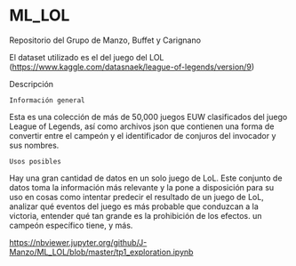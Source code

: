 # ML_LOL
Repositorio del Grupo de Manzo, Buffet y Carignano

El dataset utilizado es el del juego del LOL
(https://www.kaggle.com/datasnaek/league-of-legends/version/9)

Descripción
  
    Información general
  
Esta es una colección de más de 50,000 juegos EUW clasificados del juego League of Legends, así como archivos json que contienen una forma de convertir entre el campeón y el identificador de conjuros del invocador y sus nombres.

    Usos posibles
  
Hay una gran cantidad de datos en un solo juego de LoL. Este conjunto de datos toma la información más relevante y la pone a disposición para su uso en cosas como intentar predecir el resultado de un juego de LoL, analizar qué eventos del juego es más probable que conduzcan a la victoria, entender qué tan grande es la prohibición de los efectos. un campeón específico tiene, y más.

https://nbviewer.jupyter.org/github/J-Manzo/ML_LOL/blob/master/tp1_exploration.ipynb

